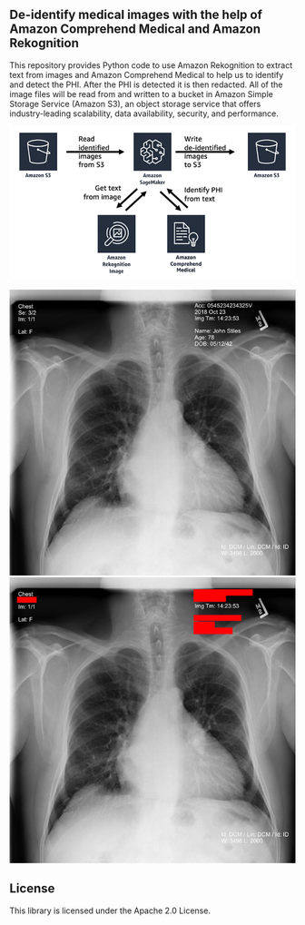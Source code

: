 ## De-identify medical images with the help of Amazon Comprehend Medical and Amazon Rekognition

This repository provides Python code to use Amazon Rekognition to extract text from images and Amazon Comprehend Medical to help us to identify and detect the PHI.  After the PHI is detected it is then redacted.   All of the image files will be read from and written to a bucket in Amazon Simple Storage Service (Amazon S3), an object storage service that offers industry-leading scalability, data availability, security, and performance.

![diagram](https://github.com/aws-samples/amazon-comprehend-medical-image-deidentification/raw/master/images/deidentify-medical-1.gif)

![xray1](https://github.com/aws-samples/amazon-comprehend-medical-image-deidentification/raw/master/images/deidentify-medical-2.jpg) ![xray2](https://github.com/aws-samples/amazon-comprehend-medical-image-deidentification/raw/master/images/deidentify-medical-3.jpg)

## License

This library is licensed under the Apache 2.0 License. 
